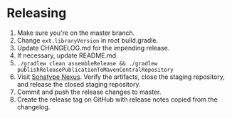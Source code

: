# Releasing

1. Make sure you're on the master branch.
2. Change `ext.libraryVersion` in root build.gradle.
3. Update CHANGELOG.md for the impending release.
4. If necessary, update README.md.
5. `./gradlew clean assembleRelease && ./gradlew publishReleasePublicationToMavenCentralRepository`
6. Visit [Sonatype Nexus](https://oss.sonatype.org/#stagingRepositories). Verify the artifacts,
   close the staging repository, and release the closed staging repository.
7. Commit and push the release changes to master.
8. Create the release tag on GitHub with release notes copied from the changelog.
